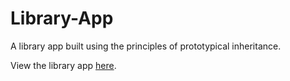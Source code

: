 # Library-App
A library app built using the principles of prototypical inheritance.

View the library app [here](https://worthyag.github.io/Library-App/).
